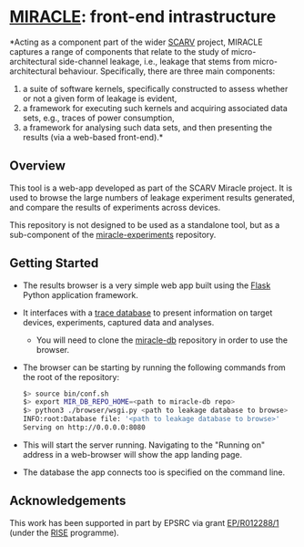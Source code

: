# [MIRACLE](https://github.com/scarv/miracle): front-end intrastructure

<!--- -------------------------------------------------------------------- --->

*Acting as a component part of the wider
[SCARV](https://www.scarv.org)
project,
MIRACLE captures a range of components that relate to the study of 
micro-architectural side-channel leakage, i.e., leakage that stems
from micro-architectural behaviour.  Specifically, there are three
main components:
1) a suite of software kernels, specifically constructed to assess
   whether or not a given form of leakage is evident,
2) a framework for executing such kernels and acquiring associated
   data sets, e.g., traces of power consumption,
3) a framework for analysing such data sets, and then presenting 
   the results (via a web-based front-end).*

<!--- -------------------------------------------------------------------- --->

## Overview

This tool is a web-app developed as part of the SCARV Miracle project.
It is used to browse the large numbers of leakage experiment results
generated, and compare the results of experiments across devices.

This repository is not designed to be used as a standalone tool, but
as a sub-component of the
[miracle-experiments](https://github.com/scarv/miracle-experiments)
repository.

## Getting Started

- The results browser is a very simple web app built using the
  [Flask](https://flask.palletsprojects.com/en/1.1.x/)
  Python application framework.

- It interfaces with a 
  [trace database](https://github.com/scarv/miracle-db) to present
  information on target devices, experiments, captured data
  and analyses.

  - You will need to clone the 
    [miracle-db](https://github.com/scarv/miracle-db)
    repository in order to use the browser.

- The browser can be starting by running the following commands
  from the root of the repository:

  ```sh
  $> source bin/conf.sh
  $> export MIR_DB_REPO_HOME=<path to miracle-db repo>
  $> python3 ./browser/wsgi.py <path to leakage database to browse>
  INFO:root:Database file: '<path to leakage database to browse>'
  Serving on http://0.0.0.0:8080
  ```

- This will start the server running.
  Navigating to the "Running on" address in a web-browser will show
  the app landing page.

- The database the app connects too is specified on the command line.

<!--- -------------------------------------------------------------------- --->

## Acknowledgements

This work has been supported in part
by EPSRC via grant
[EP/R012288/1](https://gow.epsrc.ukri.org/NGBOViewGrant.aspx?GrantRef=EP/R012288/1) (under the [RISE](http://www.ukrise.org) programme).

<!--- -------------------------------------------------------------------- --->
